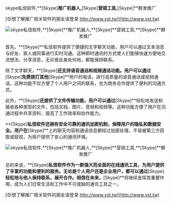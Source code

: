 skype私信软件,**[Skype]**推广机器人,**[Skype]**营销工具,**[Skype]**群发推广

[😍想了解推广相关软件的朋友请登录 http://www.vst.tw](http://www.vst.tw)

 <center><img src="https://vst.tw/MP4/tuiguang/png/1.png" alt="skype私信软件,**[Skype]**推广机器人,**[Skype]**营销工具,**[Skype]**群发推广"></center>

首先，**[Skype]**私信软件提供了便捷的文字聊天功能，用户可以通过文本消息与好友、家人或同事进行实时沟通。这种即时通讯的方式使人们能够快速方便地交流想法、分享消息，无论彼此身处何地，都能保持联系。

除了文字聊天，**[Skype]**还支持语音通话和视频通话功能。用户可以通过**[Skype]**免费拨打其他**[Skype]**用户的电话，进行高质量的语音通话或视频通话。这种功能不仅方便了个人用户之间的联系，也为商务合作提供了便利的沟通方式。

此外，**[Skype]**还提供了文件传输功能，用户可以通过**[Skype]**轻松地发送和接收各种类型的文件，包括文档、图片、音频和视频等。这种功能方便了用户在沟通过程中共享资料，提高了工作效率和协作能力。

**[Skype]**私信软件还拥有安全可靠的通讯加密机制，保障用户的隐私和数据安全。用户在**[Skype]**上的聊天内容和通话信息都经过加密处理，不易被第三方窃取或窥视，为用户提供了安心的通讯环境。

 <center><img src="https://vst.tw/MP4/tuiguang/png/0.png" alt="skype私信软件,**[Skype]**推广机器人,**[Skype]**营销工具,**[Skype]**群发推广"></center>

总的来说，**[Skype]**私信软件作为一款强大而全面的在线通讯工具，为用户提供了丰富的功能和便利的服务。无论是个人用户还是企业用户，都可以通过**[Skype]**轻松地与他人保持联系，展开合作。相信在未来，**[Skype]**将继续发挥其重要作用，成为人们日常生活和工作中不可或缺的通讯工具之一。

[😍想了解推广相关软件的朋友请登录 http://www.vst.tw](http://www.vst.tw)



